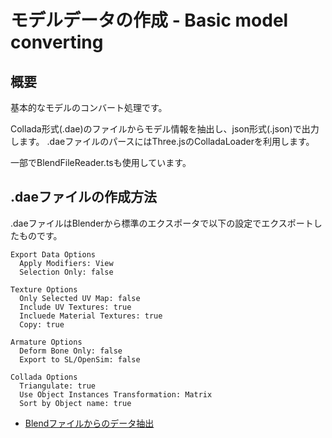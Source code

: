 # モデルデータの作成 - Basic model converting

## 概要
基本的なモデルのコンバート処理です。

Collada形式(.dae)のファイルからモデル情報を抽出し、json形式(.json)で出力します。
.daeファイルのパースにはThree.jsのColladaLoaderを利用します。

一部でBlendFileReader.tsも使用しています。

## .daeファイルの作成方法
.daeファイルはBlenderから標準のエクスポータで以下の設定でエクスポートしたものです。

    Export Data Options  
      Apply Modifiers: View  
      Selection Only: false  
    
    Texture Options 
      Only Selected UV Map: false  
      Include UV Textures: true  
      Incluede Material Textures: true  
      Copy: true  
    
    Armature Options  
      Deform Bone Only: false  
      Export to SL/OpenSim: false  
    
    Collada Options  
      Triangulate: true  
      Use Object Instances Transformation: Matrix  
      Sort by Object name: true  
	  
- [Blendファイルからのデータ抽出](../blend_file_reader_sample/)